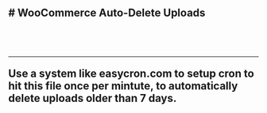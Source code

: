 <h2># WooCommerce Auto-Delete Uploads<h2><br>
<hr>
<p>Use a system like easycron.com to setup cron to hit this file once per mintute, to automatically delete uploads older than 7 days. </p>
